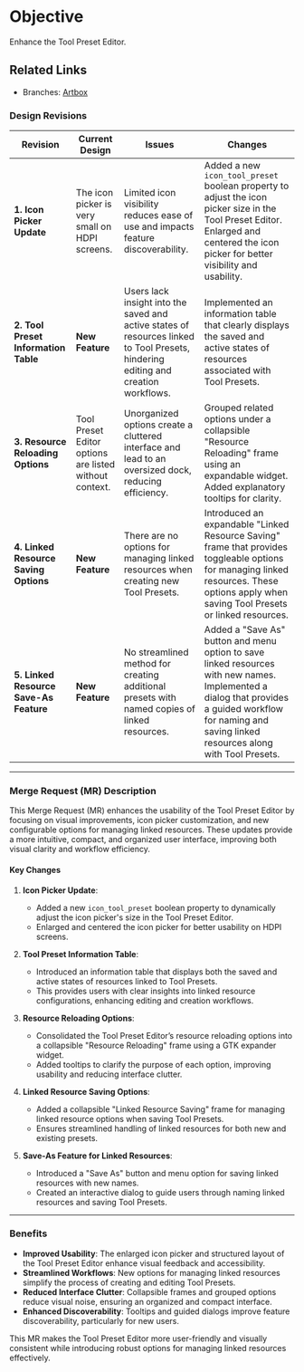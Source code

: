 # Objective

Enhance the Tool Preset Editor.

## Related Links

- Branches: [Artbox](https://gitlab.gnome.org/pixelmixer/artbox/-/tree/artbox?ref_type=heads)

### **Design Revisions**

| **Revision**               | **Current Design**                                           | **Issues**                                                                                             | **Changes**                                                                                               |
|----------------------------|--------------------------------------------------------------|--------------------------------------------------------------------------------------------------------|-----------------------------------------------------------------------------------------------------------|
| **1. Icon Picker Update**  | The icon picker is very small on HDPI screens.              | Limited icon visibility reduces ease of use and impacts feature discoverability.                        | Added a new `icon_tool_preset` boolean property to adjust the icon picker size in the Tool Preset Editor. Enlarged and centered the icon picker for better visibility and usability. |
| **2. Tool Preset Information Table** | **New Feature** | Users lack insight into the saved and active states of resources linked to Tool Presets, hindering editing and creation workflows. | Implemented an information table that clearly displays the saved and active states of resources associated with Tool Presets. |
| **3. Resource Reloading Options** | Tool Preset Editor options are listed without context. | Unorganized options create a cluttered interface and lead to an oversized dock, reducing efficiency.   | Grouped related options under a collapsible "Resource Reloading" frame using an expandable widget. Added explanatory tooltips for clarity. |
| **4. Linked Resource Saving Options** | **New Feature** | There are no options for managing linked resources when creating new Tool Presets.                     | Introduced an expandable "Linked Resource Saving" frame that provides toggleable options for managing linked resources. These options apply when saving Tool Presets or linked resources. |
| **5. Linked Resource Save-As Feature** | **New Feature** | No streamlined method for creating additional presets with named copies of linked resources.            | Added a "Save As" button and menu option to save linked resources with new names. Implemented a dialog that provides a guided workflow for naming and saving linked resources along with Tool Presets. |

---

### **Merge Request (MR) Description**

This Merge Request (MR) enhances the usability of the Tool Preset Editor by focusing on visual improvements, icon picker customization, and new configurable options for managing linked resources. These updates provide a more intuitive, compact, and organized user interface, improving both visual clarity and workflow efficiency.

#### **Key Changes**

1. **Icon Picker Update**:
   - Added a new `icon_tool_preset` boolean property to dynamically adjust the icon picker's size in the Tool Preset Editor.
   - Enlarged and centered the icon picker for better usability on HDPI screens.

2. **Tool Preset Information Table**:
   - Introduced an information table that displays both the saved and active states of resources linked to Tool Presets.
   - This provides users with clear insights into linked resource configurations, enhancing editing and creation workflows.

3. **Resource Reloading Options**:
   - Consolidated the Tool Preset Editor’s resource reloading options into a collapsible "Resource Reloading" frame using a GTK expander widget.
   - Added tooltips to clarify the purpose of each option, improving usability and reducing interface clutter.

4. **Linked Resource Saving Options**:
   - Added a collapsible "Linked Resource Saving" frame for managing linked resource options when saving Tool Presets.
   - Ensures streamlined handling of linked resources for both new and existing presets.

5. **Save-As Feature for Linked Resources**:
   - Introduced a "Save As" button and menu option for saving linked resources with new names.
   - Created an interactive dialog to guide users through naming linked resources and saving Tool Presets.

---

### **Benefits**

- **Improved Usability**: The enlarged icon picker and structured layout of the Tool Preset Editor enhance visual feedback and accessibility.
- **Streamlined Workflows**: New options for managing linked resources simplify the process of creating and editing Tool Presets.
- **Reduced Interface Clutter**: Collapsible frames and grouped options reduce visual noise, ensuring an organized and compact interface.
- **Enhanced Discoverability**: Tooltips and guided dialogs improve feature discoverability, particularly for new users.

This MR makes the Tool Preset Editor more user-friendly and visually consistent while introducing robust options for managing linked resources effectively.

